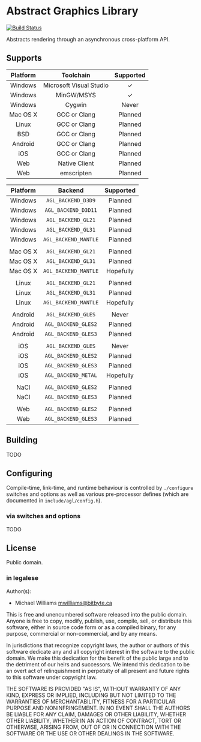 # Abstract Graphics Library

[![Build Status](https://travis-ci.org/bitbytestudios/agl.png?branch=master)](http://travis-ci.org/bitbytestudios/agl)

Abstracts rendering through an asynchronous cross-platform API.

## Supports

| Platform  | Toolchain               | Supported             |
|:---------:|:-----------------------:|:---------------------:|
| Windows   | Microsoft Visual Studio | <span>&#10003;</span> |
| Windows   | MinGW/MSYS              | <span>&#10003;</span> |
| Windows   | Cygwin                  |         Never         |
| Mac OS X  | GCC or Clang            |        Planned        |
| Linux     | GCC or Clang            |        Planned        |
| BSD       | GCC or Clang            |        Planned        |
| Android   | GCC or Clang            |        Planned        |
| iOS       | GCC or Clang            |        Planned        |
| Web       | Native Client           |        Planned        |
| Web       | emscripten              |        Planned        |

| Platform  | Backend                 | Supported             |
|:---------:|:-----------------------:|:---------------------:|
| Windows   | `AGL_BACKEND_D3D9`      |        Planned        |
| Windows   | `AGL_BACKEND_D3D11`     |        Planned        |
| Windows   | `AGL_BACKEND_GL21`      |        Planned        |
| Windows   | `AGL_BACKEND_GL31`      |        Planned        |
| Windows   | `AGL_BACKEND_MANTLE`    |        Planned        |
|           |                         |                       |
| Mac OS X  | `AGL_BACKEND_GL21`      |        Planned        |
| Mac OS X  | `AGL_BACKEND_GL31`      |        Planned        |
| Mac OS X  | `AGL_BACKEND_MANTLE`    |       Hopefully       |
|           |                         |                       |
| Linux     | `AGL_BACKEND_GL21`      |        Planned        |
| Linux     | `AGL_BACKEND_GL31`      |        Planned        |
| Linux     | `AGL_BACKEND_MANTLE`    |       Hopefully       |
|           |                         |                       |
| Android   | `AGL_BACKEND_GLES`      |         Never         |
| Android   | `AGL_BACKEND_GLES2`     |        Planned        |
| Android   | `AGL_BACKEND_GLES3`     |        Planned        |
|           |                         |                       |
| iOS       | `AGL_BACKEND_GLES`      |         Never         |
| iOS       | `AGL_BACKEND_GLES2`     |        Planned        |
| iOS       | `AGL_BACKEND_GLES3`     |        Planned        |
| iOS       | `AGL_BACKEND_METAL`     |       Hopefully       |
|           |                         |                       |
| NaCl      | `AGL_BACKEND_GLES2`     |        Planned        |
| NaCl      | `AGL_BACKEND_GLES3`     |        Planned        |
|           |                         |                       |
| Web       | `AGL_BACKEND_GLES2`     |        Planned        |
| Web       | `AGL_BACKEND_GLES3`     |        Planned        |

## Building

TODO

## Configuring

Compile-time, link-time, and runtime behaviour is controlled by `./configure` switches and options as well as various pre-processor defines (which are documented in `include/agl/config.h`).


### via switches and options

TODO

## License

Public domain.

### in legalese

Author(s):

  * Michael Williams <mwilliams@bitbyte.ca>

This is free and unencumbered software released into the public domain. Anyone
is free to copy, modify, publish, use, compile, sell, or distribute this
software, either in source code form or as a compiled binary, for any purpose,
commercial or non-commercial, and by any means.

In jurisdictions that recognize copyright laws, the author or authors of this
software dedicate any and all copyright interest in the software to the public
domain. We make this dedication for the benefit of the public large and to the
detriment of our heirs and successors. We intend this dedication to be an
overt act of relinquishment in perpetuity of all present and future rights to
this software under copyright law.

THE SOFTWARE IS PROVIDED "AS IS", WITHOUT WARRANTY OF ANY KIND, EXPRESS OR
IMPLIED, INCLUDING BUT NOT LIMITED TO THE WARRANTIES OF MERCHANTABILITY,
FITNESS FOR A PARTICULAR PURPOSE AND NONINFRINGEMENT. IN NO EVENT SHALL THE
AUTHORS BE LIABLE FOR ANY CLAIM, DAMAGES OR OTHER LIABILITY, WHETHER OTHER
LIABILITY, WHETHER IN AN ACTION OF CONTRACT, TORT OR OTHERWISE, ARISING FROM,
OUT OF OR IN CONNECTION WITH THE SOFTWARE OR THE USE OR OTHER DEALINGS IN THE
SOFTWARE.
